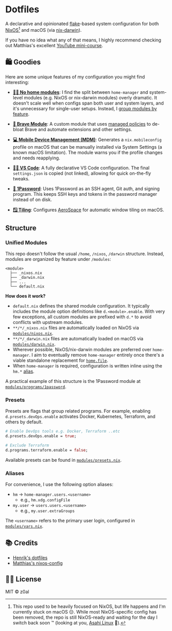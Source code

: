 # Dotfiles

A declarative and opinionated [flake](https://nix.dev/concepts/flakes)-based system configuration for both [NixOS](https://nixos.org)[^1] and macOS (via [nix-darwin](https://github.com/nix-darwin/nix-darwin)).

If you have no idea what any of that means, I highly recommend checking out Matthias's excellent [YouTube mini-course](https://youtu.be/AGVXJ-TIv3Y).

## 🛍️ Goodies

Here are some unique features of my configuration you might find interesting:

- [**🙅‍♂️ No home modules**](https://nix-community.github.io/home-manager/index.xhtml#ch-writing-modules): I find the split between `home-manager` and system-level modules (e.g. NixOS or nix-darwin modules) overly dramatic. It doesn't scale well when configs span both user and system layers, and it's unnecessary for single-user setups. Instead, I [group modules by feature](#unified-modules).

- [**🦁 Brave Module**](./modules/programs/brave): A custom module that uses [managed policies](https://support.brave.com/hc/en-us/articles/360039248271-Group-Policy) to de-bloat Brave and automate extensions and other settings.

- [**💻 Mobile Device Management (MDM)**](./modules/mdm/_darwin.nix): Generates a `nix.mobileconfig` profile on macOS that can be manually installed via System Settings (a known macOS limitation). The module warns you if the profile changes and needs reapplying.

- [**👨‍💻 VS Code**](./modules/programs/vscode): A fully declarative VS Code configuration. The final `settings.json` is copied (not linked), allowing for quick on-the-fly tweaks.

- [**🔐 1Password**](./modules/programs/1password): Uses 1Password as an SSH agent, Git auth, and signing program. This keeps SSH keys and tokens in the password manager instead of on disk.

- [**🪟 Tiling**](./modules/config/tiling/_darwin.nix): Configures [AeroSpace](https://nikitabobko.github.io/AeroSpace/guide) for automatic window tiling on macOS.

## Structure

### Unified Modules

This repo doesn't follow the usual `/home`, `/nixos`, `/darwin` structure. Instead, modules are organized by feature under `/modules`:

```
<module>
  ├── _nixos.nix
  ├── _darwin.nix
  ├── ...
  └── default.nix
```

**How does it work?**

- `default.nix` defines the shared module configuration. It typically includes the module option definitions like `d.<module>.enable`. With very few exceptions, all custom modules are prefixed with `d.*` to avoid conflicts with upstream modules.
- `**/*/_nixos.nix` files are automatically loaded on NixOS via [`modules/nixos.nix`](./modules/nixos.nix).
- `**/*/_darwin.nix` files are automatically loaded on macOS via [`modules/darwin.nix`](./modules/darwin.nix).
- Wherever possible, NixOS/nix-darwin modules are preferred over `home-manager`. I aim to eventually remove `home-manager` entirely once there's a viable standalone replacement for [`home.file`](https://nix-community.github.io/home-manager/options.xhtml#opt-home.file).
- When `home-manager` is required, configuration is written inline using the `hm.*` [alias](#aliases).

A practical example of this structure is the 1Password module at [`modules/programs/1password`](./modules/programs/1password).

### Presets

Presets are flags that group related programs. For example, enabling `d.presets.devOps.enable` activates Docker, Kubernetes, Terraform, and others by default.

```nix
# Enable DevOps tools e.g. Docker, Terraform ..etc
d.presets.devOps.enable = true;

# Exclude Terraform
d.programs.terraform.enable = false;
```

Available presets can be found in [`modules/presets.nix`](./modules/presets.nix).

### Aliases

For convenience, I use the following option aliases:

- `hm` → `home-manager.users.<username>`
  - e.g., `hm.xdg.configFile`
- `my.user` → `users.users.<username>`
  - e.g., `my.user.extraGroups`

The `<username>` refers to the primary user login, configured in [`modules/vars.nix`](./modules/vars.nix).

## 📚 Credits

- [Henrik's dotfiles](https://github.com/hlissner/dotfiles)
- [Matthias's nixos-config](https://github.com/MatthiasBenaets/nix-config)

## 🧑‍⚖️ License

MIT © z0al

[^1]:
    This repo used to be heavily focused on NixOS, but life happens and I'm currently stuck on macOS 😔.
    While most NixOS-specific config has been removed, the repo is still NixOS-ready and waiting for the day I switch back soon ™️ (looking at you, [Asahi Linux](https://asahilinux.org/) 👀).
